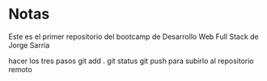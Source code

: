# Notas
Este es el primer repositorio del bootcamp de Desarrollo Web Full Stack de Jorge Sarria

hacer los tres pasos 
git add .
git status
git push
para subirlo al repositorio remoto
